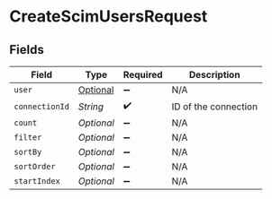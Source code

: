 # CreateScimUsersRequest


## Fields

| Field                                         | Type                                          | Required                                      | Description                                   |
| --------------------------------------------- | --------------------------------------------- | --------------------------------------------- | --------------------------------------------- |
| `user`                                        | [Optional<User>](../../models/shared/User.md) | :heavy_minus_sign:                            | N/A                                           |
| `connectionId`                                | *String*                                      | :heavy_check_mark:                            | ID of the connection                          |
| `count`                                       | *Optional<Double>*                            | :heavy_minus_sign:                            | N/A                                           |
| `filter`                                      | *Optional<String>*                            | :heavy_minus_sign:                            | N/A                                           |
| `sortBy`                                      | *Optional<String>*                            | :heavy_minus_sign:                            | N/A                                           |
| `sortOrder`                                   | *Optional<String>*                            | :heavy_minus_sign:                            | N/A                                           |
| `startIndex`                                  | *Optional<Double>*                            | :heavy_minus_sign:                            | N/A                                           |